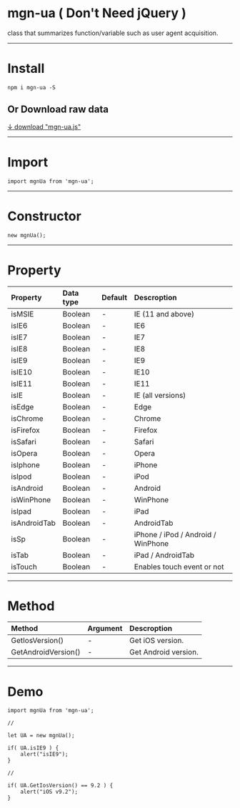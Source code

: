# mgn-ua ( Don't Need jQuery )


class that summarizes function/variable such as user agent acquisition.

___

# Install

```
npm i mgn-ua -S
```

## Or Download raw data
[↓ download "mgn-ua.js"](https://raw.githubusercontent.com/frontend-isobar-jp/mgn-ua/master/src/mgn-ua.js)

___

# Import

```
import mgnUa from 'mgn-ua';
```

___

# Constructor

```
new mgnUa();
```

___

# Property

|Property|Data type|Default|Descroption|
|:-------|:--------|:------|:----------|
|isMSIE|Boolean|-|IE (11 and above)|
|isIE6|Boolean|-|IE6|
|isIE7|Boolean|-|IE7|
|isIE8|Boolean|-|IE8|
|isIE9|Boolean|-|IE9|
|isIE10|Boolean|-|IE10|
|isIE11|Boolean|-|IE11|
|isIE|Boolean|-|IE (all versions)|
|isEdge|Boolean|-|Edge|
|isChrome|Boolean|-|Chrome|
|isFirefox|Boolean|-|Firefox|
|isSafari|Boolean|-|Safari|
|isOpera|Boolean|-|Opera|
|isIphone|Boolean|-|iPhone|
|isIpod|Boolean|-|iPod|
|isAndroid|Boolean|-|Android|
|isWinPhone|Boolean|-|WinPhone|
|isIpad|Boolean|-|iPad|
|isAndroidTab|Boolean|-|AndroidTab|
|isSp|Boolean|-|iPhone / iPod / Android / WinPhone|
|isTab|Boolean|-|iPad / AndroidTab|
|isTouch|Boolean|-|Enables touch event or not|

___

# Method

|Method|Argument|Descroption|
|:-------|:--------|:----------|
|GetIosVersion()|-|Get iOS version.|
|GetAndroidVersion()|-|Get Android version.|
___

# Demo

```
import mgnUa from 'mgn-ua';

//

let UA = new mgnUa();

if( UA.isIE9 ) {
    alert("isIE9");
}

//

if( UA.GetIosVersion() == 9.2 ) {
    alert("iOS v9.2");
}
```
